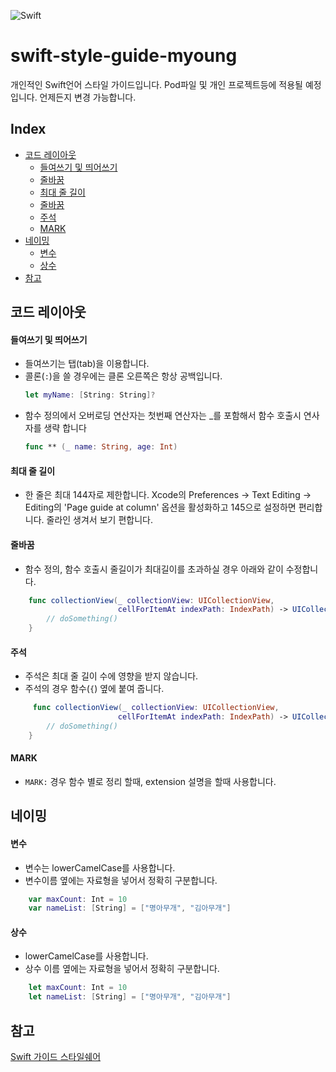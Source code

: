 ![Swift](https://img.shields.io/badge/Swift-3.0-orange.svg)

# swift-style-guide-myoung
개인적인 Swift언어 스타일 가이드입니다. Pod파일 및 개인 프로젝트등에 적용될 예정입니다. 언제든지 변경 가능합니다.


## Index

- [코드 레이아웃](#코드-레이아웃)
	- [들여쓰기 및 띄어쓰기](#들여쓰기-및-띄어쓰기)
	- [줄바꿈](#줄바꿈)
	- [최대 줄 길이](#최대-줄-길이)
	- [줄바꿈](#줄바꿈)
	- [주석](#주석)
	- [MARK](#MARK)
- [네이밍](#네이밍)
	- [변수](#변수)
	- [상수](#상수)
- [참고](#참고)

## 코드 레이아웃
#### 들여쓰기 및 띄어쓰기

- 들여쓰기는 탭(tab)을 이용합니다.
- 콜론(`:`)을 쓸 경우에는 클론 오른쪽은 항상 공백입니다.
	```swift
	let myName: [String: String]?
	```
- 함수 정의에서 오버로딩 연산자는 첫번째 연산자는 _를 포함해서 함수 호출시 연사자를 생략 합니다
	```swift
    func ** (_ name: String, age: Int)
	```

#### 최대 줄 길이

- 한 줄은 최대 144자로 제한합니다.
    Xcode의 Preferences → Text Editing → Editing의 'Page guide at column' 옵션을 활성화하고 145으로 설정하면 편리합니다. 줄라인 생겨서 보기 편합니다.

#### 줄바꿈

- 함수 정의, 함수 호출시 줄길이가 최대길이를 초과하실 경우 아래와 같이 수정합니다.
```swift
    func collectionView(_ collectionView: UICollectionView,
                        cellForItemAt indexPath: IndexPath) -> UICollectionViewCell {
        // doSomething()
    }
```

#### 주석
- 주석은 최대 줄 길이 수에 영향을 받지 않습니다.
- 주석의 경우 함수(`{`) 옆에 붙여 줍니다.
```swift
     func collectionView(_ collectionView: UICollectionView,
                        cellForItemAt indexPath: IndexPath) -> UICollectionViewCell { //컬렉션 뷰 내용 정의
        // doSomething()
    }
```

#### MARK
- `MARK:` 경우 함수 별로 정리 할때, extension 설명을 할때 사용합니다.

## 네이밍
#### 변수
- 변수는 lowerCamelCase를 사용합니다.
- 변수이름 옆에는 자료형을 넣어서 정확히 구분합니다.
```Swift
	var maxCount: Int = 10
    var nameList: [String] = ["명아무개", "김아무개"]
```

#### 상수
- lowerCamelCase를 사용합니다.
- 상수 이름 옆에는 자료형을 넣어서 정확히 구분합니다.
```Swift
	let maxCount: Int = 10
    let nameList: [String] = ["명아무개", "김아무개"]
```

## 참고

[Swift 가이드 스타일쉐어](https://github.com/StyleShare/swift-style-guide)
